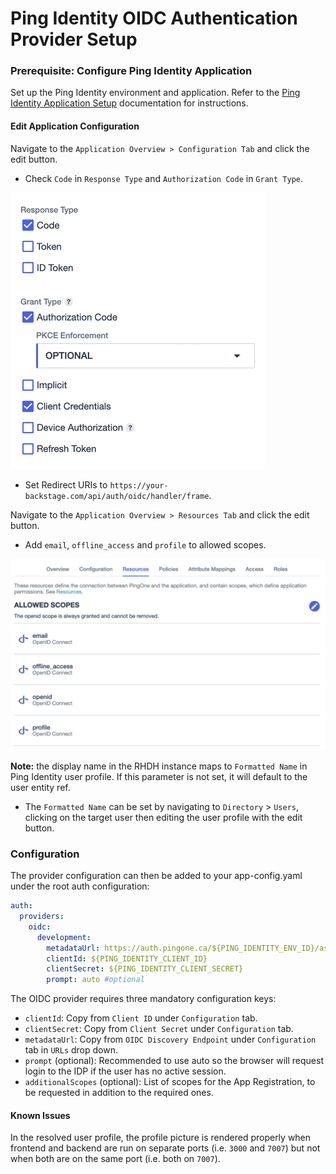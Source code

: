 # Ping Identity OIDC Authentication Provider Setup

### Prerequisite: Configure Ping Identity Application

Set up the Ping Identity environment and application. Refer to the [Ping Identity Application Setup](./ping-identity-env-setup.md) documentation for instructions.

#### Edit Application Configuration

Navigate to the `Application Overview > Configuration Tab` and click the edit button.

- Check `Code` in `Response Type` and `Authorization Code` in `Grant Type`.

![Response and Grant Type for Ping Identity Application](./images/response_and_grant_type_ping_identity_app.png)

- Set Redirect URIs to `https://your-backstage.com/api/auth/oidc/handler/frame`.

Navigate to the `Application Overview > Resources Tab` and click the edit button.

- Add `email`, `offline_access` and `profile` to allowed scopes.

![Allowed Scopes for Ping Identity Application](./images/allowed_scopes_ping_identity_app.png)

**Note:** the display name in the RHDH instance maps to `Formatted Name` in Ping Identity user profile. If this parameter is not set, it will default to the user entity ref.

- The `Formatted Name` can be set by navigating to `Directory` > `Users`, clicking on the target user then editing the user profile with the edit button.

### Configuration

The provider configuration can then be added to your app-config.yaml under the root auth configuration:

```yaml
auth:
  providers:
    oidc:
      development:
        metadataUrl: https://auth.pingone.ca/${PING_IDENTITY_ENV_ID}/as/.well-known/openid-configuration
        clientId: ${PING_IDENTITY_CLIENT_ID}
        clientSecret: ${PING_IDENTITY_CLIENT_SECRET}
        prompt: auto #optional
```

The OIDC provider requires three mandatory configuration keys:

- `clientId`: Copy from `Client ID` under `Configuration` tab.
- `clientSecret`: Copy from `Client Secret` under `Configuration` tab.
- `metadataUrl`: Copy from `OIDC Discovery Endpoint` under `Configuration` tab in `URLs` drop down.
- `prompt` (optional): Recommended to use auto so the browser will request login to the IDP if the user has no active session.
- `additionalScopes` (optional): List of scopes for the App Registration, to be requested in addition to the required ones.

#### Known Issues

In the resolved user profile, the profile picture is rendered properly when frontend and backend are run on separate ports (i.e. `3000` and `7007`) but not when both are on the same port (i.e. both on `7007`).
